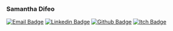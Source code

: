 ### Samantha Difeo

[![Email Badge](https://img.shields.io/badge/-samantha.difeo@mail.mcgill.ca-c14438?style=flat&logo=Mail.ru&logoColor=white&link=mailto:samantha.difeo@mail.mcgill.ca)](mailto:samantha.difeo@mail.mcgill.ca)
[![Linkedin Badge](https://img.shields.io/badge/-SamanthaDifeo-blue?style=flat&logo=Linkedin&logoColor=white&link=https://www.linkedin.com/in/samanthadifeo/)](https://www.linkedin.com/in/samanthadifeo/)
[![Github Badge](https://img.shields.io/badge/-Vassenx-black?style=flat&logo=Github&logoColor=white&link=https://www.github.com/Vassenx/)](https://www.github.com/Vassenx/)
[![Itch Badge](https://img.shields.io/badge/-Vassen-red?style=flat&logo=itch.io&logoColor=white&link=https://vassen.itch.io/)](https://vassen.itch.io/)


